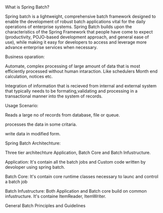 </b>What is Spring Batch?

Spring batch is a lightweight, comprehensive batch framework designed to enable the development of robust batch applications vital for 
the daily operations of enterprise systems. Spring Batch builds upon the characteristics of the Spring Framework that people have
come to expect (productivity, POJO-based development approach, and general ease of use), while making it easy for developers to access 
and leverage more advance enterprise services when necessary.

Business oparation:

Automate, complex processing of large amount of data that is most efficiently processed without human intaraction. Like schedulers Month 
end calculation, notices etc.

Integration of information that is recieved from internal and external system that typically needs to be formating,validating and
processing in a transactional manner into the system of records.

Usage Scenario:

Reads a large no of records from database, file or queue.

processes the data in some critaria.

write data in modified form.

Spring Batch Architechture:

Three tier architechture Application, Batch Core and Batch Infustructure.

Application: It's contain all the batch jobs and Custom code written by devoloper using spring batch.

Batch Core: It's contain core runtime classes necessary to launc and control a batch job

Batch Infustructure: Both Application and Batch core build on common infustructure. It's containe ItemReader, ItemWriter.

General Batch Principles and Guidelines

